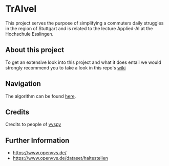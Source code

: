 # TrAIvel

This project serves the purpose of simplifying a commuters daily struggles in the region of Stuttgart and is related to the lecture Applied-AI at the Hochschule Esslingen.

## About this project

To get an extensive look into this project and what it does entail we would strongly recommend you to take a look in this repo's [wiki](https://github.com/zreit/Reiseoptimierung/wiki)

## Navigation

The algorithm can be found [here](https://github.com/zreit/Reiseoptimierung/blob/master/TrAIvel.ipynb). 

## Credits

Credits to people of [vvspy](https://pypi.org/project/vvspy/)

## Further Information
- https://www.openvvs.de/
- https://www.openvvs.de/dataset/haltestellen
